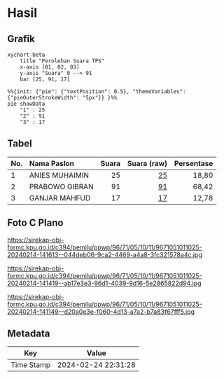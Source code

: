 # Hasil

## Grafik

```mermaid
xychart-beta
    title "Perolehan Suara TPS"
    x-axis [01, 02, 03]
    y-axis "Suara" 0 --> 91
    bar [25, 91, 17]
```

```mermaid
%%{init: {"pie": {"textPosition": 0.5}, "themeVariables": {"pieOuterStrokeWidth": "5px"}} }%%
pie showData
    "1" : 25
    "2" : 91
    "3" : 17
```

## Tabel

| No. | Nama Paslon    | Suara | Suara (raw) | Persentase |
|:--- |:-------------- | -----:| -----------:| ----------:|
| 1   | ANIES MUHAIMIN | 25    | [25][p-1]   | 18,80      |
| 2   | PRABOWO GIBRAN | 91    | [91][p-2]   | 68,42      |
| 3   | GANJAR MAHFUD  | 17    | [17][p-3]   | 12,78      |


[p-1]: https://github.com/gigit-pemilu/pemilu-2024-96-papua-barat-daya/blob/main/pilpres/hitung-suara/sub/96-papua-barat-daya/sub/71-kota-sorong/sub/05-sorong-utara/sub/1011-sawagumu/sub/025-tps/sub/paslon-1.txt
[p-2]: https://github.com/gigit-pemilu/pemilu-2024-96-papua-barat-daya/blob/main/pilpres/hitung-suara/sub/96-papua-barat-daya/sub/71-kota-sorong/sub/05-sorong-utara/sub/1011-sawagumu/sub/025-tps/sub/paslon-2.txt
[p-3]: https://github.com/gigit-pemilu/pemilu-2024-96-papua-barat-daya/blob/main/pilpres/hitung-suara/sub/96-papua-barat-daya/sub/71-kota-sorong/sub/05-sorong-utara/sub/1011-sawagumu/sub/025-tps/sub/paslon-3.txt

## Foto C Plano

https://sirekap-obj-formc.kpu.go.id/c394/pemilu/ppwp/96/71/05/10/11/9671051011025-20240214-141613--044deb06-9ca2-4469-a4a8-3fc321578a4c.jpg

https://sirekap-obj-formc.kpu.go.id/c394/pemilu/ppwp/96/71/05/10/11/9671051011025-20240214-141419--ab17e3e3-96d1-4039-9d16-5e2865822d94.jpg

https://sirekap-obj-formc.kpu.go.id/c394/pemilu/ppwp/96/71/05/10/11/9671051011025-20240214-141149--d20a0e3e-f060-4d13-a7a2-b7a83f67fff5.jpg


## Metadata

| Key        | Value               |
| ---------- | ------------------- |
| Time Stamp | 2024-02-24 22:31:28 |



